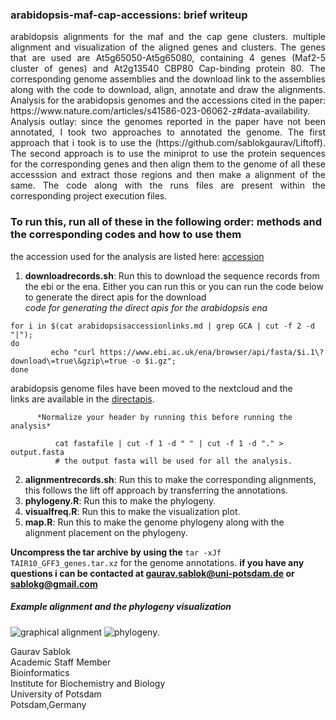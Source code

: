 ### arabidopsis-maf-cap-accessions: brief writeup
<div align = "justify"> arabidopsis alignments for the maf and the cap gene clusters. multiple alignment and visualization of the aligned genes and clusters. The genes that are used are At5g65050-At5g65080, containing 4 genes (Maf2-5 cluster of genes) and At2g13540 CBP80 Cap-binding protein 80. The corresponding genome assemblies and the download link to the assemblies along with the code to download, align, annotate and draw the alignments. Analysis for the arabidopsis genomes and the accessions cited in the paper: https://www.nature.com/articles/s41586-023-06062-z#data-availability.
          Analysis outlay: since the genomes reported in the paper have not been annotated, I took two approaches to annotated the genome. The first approach that i took is to use the (https://github.com/sablokgaurav/Liftoff). The second approach is to use the miniprot to use the protein sequences for the corresponding genes and then align them to the genome of all these accesssion and extract those regions and then make a alignment of the same. The code along with the runs files are present within the corresponding project execution files.</div> 

### To run this, run all of these in the following order: methods and the corresponding codes and how to use them 
the accession used for the analysis are listed here: [accession](https://github.com/sablokgaurav/arabidopsis_maf_cap_accessions/blob/main/arabidopsisaccessionlinks.md) 
1. **downloadrecords.sh**: Run this to download the sequence records from the ebi or the ena. Either you can run this or you can run the code below to generate the direct apis for the download \
          *code for generating the direct apis for the arabidopsis ena*
   
```
for i in $(cat arabidopsisaccessionlinks.md | grep GCA | cut -f 2 -d "|");
do
         echo "curl https://www.ebi.ac.uk/ena/browser/api/fasta/$i.1\?download\=true\&gzip\=true -o $i.gz";
done
```
arabidopsis genome files have been moved to the nextcloud and the \
       links are available in the [directapis](#https://github.com/sablokgaurav/arabidopsis-maf-cap-accessions/blob/main/directapis.txt). 
        
          *Normalize your header by running this before running the analysis*
```
          cat fastafile | cut -f 1 -d " " | cut -f 1 -d "." > output.fasta
          # the output fasta will be used for all the analysis. 
```

2. **alignmentrecords.sh**: Run this to make the corresponding alignments, this follows the lift off approach by transferring the annotations. 
4. **phylogeny.R**: Run this to make the phylogeny. 
5. **visualfreq.R**: Run this to make the visualization plot. 
6. **map.R**: Run this to make the genome phylogeny along with the alignment placement on the phylogeny. 

**Uncompress the tar archive by using the** ``` tar -xJf TAIR10_GFF3_genes.tar.xz ``` for the genome annotations.
**if you have any questions i can be contacted at gaurav.sablok@uni-potsdam.de or sablokg@gmail.com**

##### Example alignment and the phylogeny visualization 
![graphical alignment](https://github.com/sablokgaurav/arabidopsis_maf_cap_acessions_alignments/blob/main/sampleplot.jpeg)
![phylogeny](https://github.com/sablokgaurav/arabidopsis_maf_cap_accessions_alignments/blob/main/phylogeny.jpeg).

Gaurav Sablok \
Academic Staff Member \
Bioinformatics \
Institute for Biochemistry and Biology \
University of Potsdam \
Potsdam,Germany 
